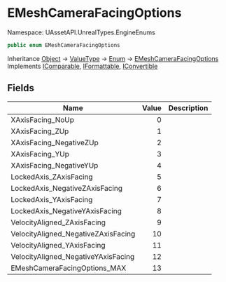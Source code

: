 # EMeshCameraFacingOptions

Namespace: UAssetAPI.UnrealTypes.EngineEnums

```csharp
public enum EMeshCameraFacingOptions
```

Inheritance [Object](https://docs.microsoft.com/en-us/dotnet/api/system.object) → [ValueType](https://docs.microsoft.com/en-us/dotnet/api/system.valuetype) → [Enum](https://docs.microsoft.com/en-us/dotnet/api/system.enum) → [EMeshCameraFacingOptions](./uassetapi.unrealtypes.engineenums.emeshcamerafacingoptions.md)<br>
Implements [IComparable](https://docs.microsoft.com/en-us/dotnet/api/system.icomparable), [IFormattable](https://docs.microsoft.com/en-us/dotnet/api/system.iformattable), [IConvertible](https://docs.microsoft.com/en-us/dotnet/api/system.iconvertible)

## Fields

| Name | Value | Description |
| --- | --: | --- |
| XAxisFacing_NoUp | 0 |  |
| XAxisFacing_ZUp | 1 |  |
| XAxisFacing_NegativeZUp | 2 |  |
| XAxisFacing_YUp | 3 |  |
| XAxisFacing_NegativeYUp | 4 |  |
| LockedAxis_ZAxisFacing | 5 |  |
| LockedAxis_NegativeZAxisFacing | 6 |  |
| LockedAxis_YAxisFacing | 7 |  |
| LockedAxis_NegativeYAxisFacing | 8 |  |
| VelocityAligned_ZAxisFacing | 9 |  |
| VelocityAligned_NegativeZAxisFacing | 10 |  |
| VelocityAligned_YAxisFacing | 11 |  |
| VelocityAligned_NegativeYAxisFacing | 12 |  |
| EMeshCameraFacingOptions_MAX | 13 |  |

